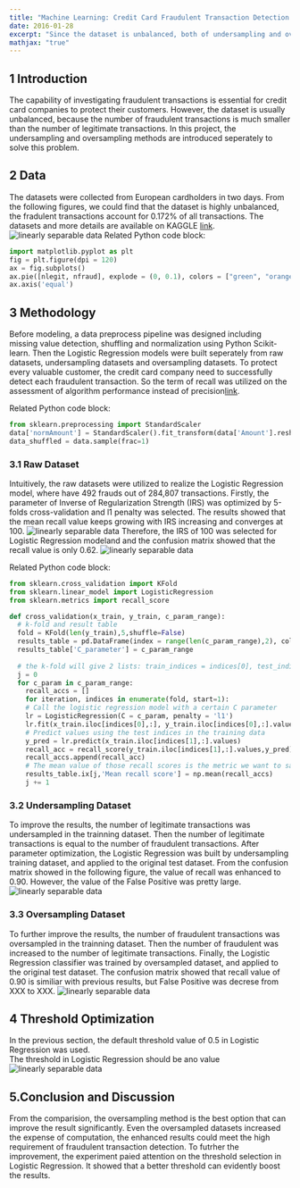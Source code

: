 ```yaml
---
title: "Machine Learning: Credit Card Fraudulent Transaction Detection using Python"
date: 2016-01-28
excerpt: "Since the dataset is unbalanced, both of undersampling and oversampling methods are applied to detect fraudulent transactions."
mathjax: "true"
---
```

## 1 Introduction
The capability of investigating fraudulent transactions is essential for credit card companies to protect their customers. However, the dataset is usually unbalanced, because the number of fraudulent transactions is much smaller than the number of legitimate transactions. In this project, the undersampling and oversampling methods are introduced seperately to solve this problem. 
  
## 2 Data  
The datasets were collected from European cardholders in two days. From the following figures, we could find that the dataset is highly unbalanced, the fradulent transactions account for 0.172% of all transactions. The datasets and more details are available on KAGGLE [link](https://www.kaggle.com/mlg-ulb/creditcardfraud).
<img src="{{ site.url }}{{ site.baseurl }}/images/ml_creditcard/1_1.png" alt="linearly separable data">
Related Python code block:
```python
import matplotlib.pyplot as plt
fig = plt.figure(dpi = 120)
ax = fig.subplots()
ax.pie([nlegit, nfraud], explode = (0, 0.1), colors = ["green", "orange"], labels = ('Normal Transactions','Fraudulent Transactions'), autopct='%0.3f%%', shadow=False, startangle=135)
ax.axis('equal')
```

## 3 Methodology
Before modeling, a data preprocess pipeline was designed including missing value detection, shuffling and normalization using Python Scikit-learn. Then the Logistic Regression models were built seperately from raw datasets, undersampling datasets and oversampling datasets. To protect every valuable customer, the credit card company need to successfully detect each fraudulent transaction. So the term of recall was utilized on the assessment of algorithm performance instead of precision[link](http://scikit-learn.org/stable/auto_examples/model_selection/plot_precision_recall.html). 

Related Python code block:
```python
from sklearn.preprocessing import StandardScaler
data['normAmount'] = StandardScaler().fit_transform(data['Amount'].reshape(-1,1))
data_shuffled = data.sample(frac=1)
```

### 3.1 Raw Dataset
Intuitively, the raw datasets were utilized to realize the Logistic Regression model, where have 492 frauds out of 284,807 transactions. Firstly, the parameter of Inverse of Regularization Strength (IRS) was optimized by 5-folds cross-validation and l1 penalty was selected. The results showed that the mean recall value keeps growing with IRS increasing and converges at 100. 
<img src="{{ site.url }}{{ site.baseurl }}/images/ml_creditcard/2_1_cparam.png" alt="linearly separable data">
Therefore, the IRS of 100 was selected for Logistic Regression modeland and the confusion matrix showed that the recall value is only 0.62. 
<img src="{{ site.url }}{{ site.baseurl }}/images/ml_creditcard/2_1.png" alt="linearly separable data">

Related Python code block:
```python
from sklearn.cross_validation import KFold
from sklearn.linear_model import LogisticRegression
from sklearn.metrics import recall_score 

def cross_validation(x_train, y_train, c_param_range):
  # k-fold and result table
  fold = KFold(len(y_train),5,shuffle=False) 
  results_table = pd.DataFrame(index = range(len(c_param_range),2), columns = ['C_parameter','Mean recall score'])
  results_table['C_parameter'] = c_param_range
      
  # the k-fold will give 2 lists: train_indices = indices[0], test_indices = indices[1]
  j = 0
  for c_param in c_param_range:
    recall_accs = []
    for iteration, indices in enumerate(fold, start=1):
    # Call the logistic regression model with a certain C parameter
    lr = LogisticRegression(C = c_param, penalty = 'l1')
    lr.fit(x_train.iloc[indices[0],:], y_train.iloc[indices[0],:].values.ravel())    
    # Predict values using the test indices in the training data
    y_pred = lr.predict(x_train.iloc[indices[1],:].values)
    recall_acc = recall_score(y_train.iloc[indices[1],:].values,y_pred)
    recall_accs.append(recall_acc)
    # The mean value of those recall scores is the metric we want to save and get hold of.
    results_table.ix[j,'Mean recall score'] = np.mean(recall_accs)
    j += 1
```

### 3.2 Undersampling Dataset
To improve the results, the number of legitimate transactions was undersampled in the trainning dataset. Then the number of legitimate transactions is equal to the number of fraudulent transactions. After parameter optimization, the Logistic Regression was built by undersampling training dataset, and applied to the original test dataset. From the confusion matrix showed in the following figure, the value of recall was enhanced to 0.90. However, the value of the False Positive was pretty large. 
<img src="{{ site.url }}{{ site.baseurl }}/images/ml_creditcard/2_2.png" alt="linearly separable data">

### 3.3 Oversampling Dataset
To further improve the results, the number of fraudulent transactions was oversampled in the trainning dataset. Then the number of fraudulent was increased to the number of legitimate transactions. Finally, the Logistic Regression classifier was trained by oversampled dataset, and applied to the original test dataset. The confusion matrix showed that recall value of 0.90 is similiar with previous results, but False Positive was decrese from XXX to XXX.
<img src="{{ site.url }}{{ site.baseurl }}/images/ml_creditcard/2_3.png" alt="linearly separable data">

## 4 Threshold Optimization
In the previous section, the default threshold value of 0.5 in Logistic Regression was used.  
The threshold in Logistic Regression should be ano value 
<img src="{{ site.url }}{{ site.baseurl }}/images/ml_creditcard/3_1.png" alt="linearly separable data">

## 5.Conclusion and Discussion
From the comparision, the oversampling method is the best option that can improve the result significantly. Even the oversampled datasets increased the expense of computation, the enhanced results could meet the high requirement of fraudulent transaction detection. To futrher the improvement, the experiment paied attention on the threshold selection in Logistic Regression. It showed that a better threshold can evidently boost the results. 

